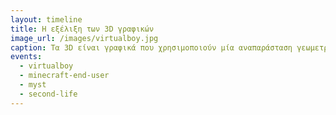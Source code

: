 ```yaml
---
layout: timeline 
title: Η εξέλιξη των 3D γραφικών
image_url: /images/virtualboy.jpg
caption: Τα 3D είναι γραφικά που χρησιμοποιούν μία αναπαράσταση γεωμετρικών δεδομένων σε τρεις διαστάσεις. Οσο προχωράει η τεχνολογία τόσο εξελίσσονται και αυτά με αποτέλεσμα την σήμερον ημέρα είναι ικανά να αναπαραστήσουν μια πραγματική κατάσταση με αρκετή λεπτομέρεια και αληθοφάνεια
events:
  - virtualboy
  - minecraft-end-user
  - myst
  - second-life
---
```

